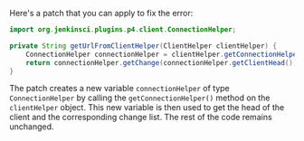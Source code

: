 Here's a patch that you can apply to fix the error:

```java
import org.jenkinsci.plugins.p4.client.ConnectionHelper;

private String getUrlFromClientHelper(ClientHelper clientHelper) {
    ConnectionHelper connectionHelper = clientHelper.getConnectionHelper();
    return connectionHelper.getChange(connectionHelper.getClientHead()).getAction().getDepotPath();
}
```

The patch creates a new variable `connectionHelper` of type `ConnectionHelper` by calling the `getConnectionHelper()` method on the `clientHelper` object. This new variable is then used to get the head of the client and the corresponding change list. The rest of the code remains unchanged.